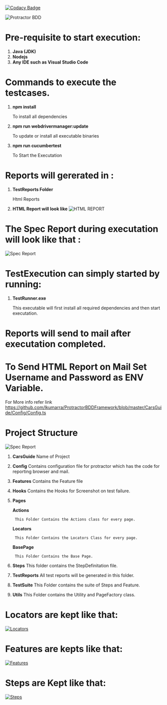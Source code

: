 [![Codacy Badge](https://app.codacy.com/project/badge/Grade/9ec86f6208a9445089531a7358758d1f)](https://www.codacy.com/manual/lkumarra/ProtractorBDDFramework?utm_source=github.com&amp;utm_medium=referral&amp;utm_content=lkumarra/ProtractorBDDFramework&amp;utm_campaign=Badge_Grade)

![Protractor BDD](./CarsGuide/SampleReport/Protractor.png)

# Pre-requisite to start execution:
1. **Java (JDK)**
2. **Nodejs**
3. **Any IDE such as Visual Studio Code**

# Commands to execute the testcases.
1. **npm install**

    To install all dependencies

2. **npm run webdrivermanager:update**

    To update or install all executable binaries

3. **npm run cucumbertest**

    To Start the Executation

# Reports will gererated in :
1. **TestReports Folder**

    Html Reports

2. **HTML Report will look like**
![HTML REPORT](./CarsGuide/SampleReport/HtmlReport.JPG)

# The Spec Report during executation will look like that :
![Spec Report](./CarsGuide/SampleReport/SpecReport.JPG)

# TestExecution can simply started by running:
1. **TestRunner.exe**

    This executable will first install all required dependencies and then start executation.

# Reports will send to mail after executation completed.

# To Send HTML Report on Mail Set Username and Password as ENV Variable.
For More info refer link https://github.com/lkumarra/ProtractorBDDFramework/blob/master/CarsGuide/Config/Config.ts

# Project Structure 
![Spec Report](./CarsGuide/SampleReport/ProjectStructure.JPG)

1. **CarsGuide**
    Name of Project
2. **Config**
    Contains configuration file for protractor which has the code for reporting browser and mail.
3. **Features**
    Contains the Feature file
4. **Hooks**
    Contains the Hooks for Screenshot on test failure.
5. **Pages**

    **Actions**

        This Folder Contains the Actions class for every page.

    **Locators**

        This Folder Contains the Locators Class for every page.

    **BasePage**

        This Folder Contains the Base Page.

6. **Steps**
    This folder contains the StepDefinitation file.
7. **TestReports**
    All test reports will be generated in this folder.
8. **TestSuite**
    This Folder contains the suite of Steps and Feature.
9. **Utils**
    This Folder contains the Utility and PageFactory class.

# Locators are kept like that:
[![Locators](./CarsGuide/SampleReport/Locators.JPG)](https://github.com/lkumarra/ProtractorBDDFramework/blob/master/CarsGuide/Pages/Locators/CarsGuideHomePageLocators.ts)

# Features are kepts like that:
[![Features](./CarsGuide/SampleReport/Features.JPG)](https://github.com/lkumarra/ProtractorBDDFramework/blob/master/CarsGuide/Features/SearchCars.feature)

# Steps are Kept like that:
[![Steps](./CarsGuide/SampleReport/Steps.JPG)](https://github.com/lkumarra/ProtractorBDDFramework/blob/master/CarsGuide/Steps/SeachCarSteps.ts)
